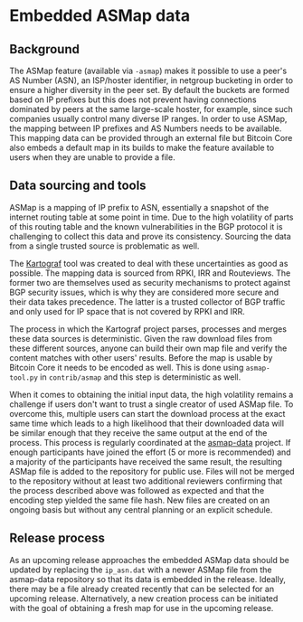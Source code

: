 # Embedded ASMap data

## Background

The ASMap feature (available via `-asmap`) makes it possible to use a peer's AS Number (ASN), an ISP/hoster identifier,
in netgroup bucketing in order to ensure a higher diversity in the peer
set. By default the buckets are formed based on IP prefixes but this does not
prevent having connections dominated by peers at the same large-scale hoster,
for example, since such companies usually control many diverse IP ranges.
In order to use ASMap, the mapping between IP prefixes and AS Numbers needs
to be available. This mapping data can be provided through an external file
but Bitcoin Core also embeds a default map in its builds to make the feature
available to users when they are unable to provide a file.

## Data sourcing and tools

ASMap is a mapping of IP prefix to ASN, essentially a snapshot of the
internet routing table at some point in time. Due to the high volatility
of parts of this routing table and the known vulnerabilities in the BGP
protocol it is challenging to collect this data and prove its consistency.
Sourcing the data from a single trusted source is problematic as well.

The [Kartograf](https://github.com/asmap/kartograf) tool was created to
deal with these uncertainties as good as possible. The mapping data is sourced from RPKI, IRR and
Routeviews. The former two are themselves used as security mechanisms to
protect against BGP security issues, which is why they are considered more secure and
their data takes precedence. The latter is a trusted collector of BGP traffic
and only used for IP space that is not covered by RPKI and IRR.

The process in which the Kartograf project parses, processes and merges these
data sources is deterministic. Given the raw download files from these
different sources, anyone can build their own map file and verify the content
matches with other users' results. Before the map is usable by Bitcoin Core
it needs to be encoded as well. This is done using `asmap-tool.py` in `contrib/asmap`
and this step is deterministic as well.

When it comes to obtaining the initial input data, the high volatility remains
a challenge if users don't want to trust a single creator of used ASMap file.
To overcome this, multiple users can start the download process at the exact
same time which leads to a high likelihood that their downloaded data will be
similar enough that they receive the same output at the end of the process.
This process is regularly coordinated at the [asmap-data](https://github.com/asmap/asmap-data)
project. If enough participants have joined the effort (5 or more is recommended) and a majority of the
participants have received the same result, the resulting ASMap file is added
to the repository for public use. Files will not be merged to the repository
without at least two additional reviewers confirming that the process described
above was followed as expected and that the encoding step yielded the same
file hash. New files are created on an ongoing basis but without any central planning
or an explicit schedule.

## Release process

As an upcoming release approaches the embedded ASMap data should be updated
by replacing the `ip_asn.dat` with a newer ASMap file from the asmap-data
repository so that its data is embedded in the release. Ideally, there may be a file
already created recently that can be selected for an upcoming release. Alternatively,
a new creation process can be initiated with the goal of obtaining a fresh map
for use in the upcoming release.
